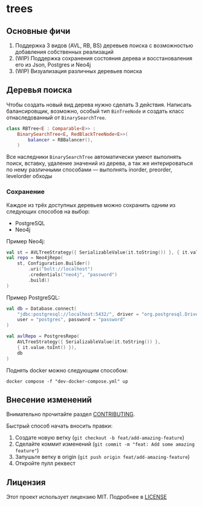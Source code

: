 # trees

## Основные фичи

1. Поддержка 3 видов (AVL, RB, BS) деревьев поиска с возможностью добавления собственных реализаций
2. (WIP) Поддержка сохранения состояния дерева и восстановаления его из Json, Postgres и Neo4j
3. (WIP) Визуализация различных деревьев поиска

## Деревья поиска

Чтобы создать новый вид дерева нужно сделать 3 действия. Написать балансировщик, возможно, особый тип `BinTreeNode` и
создать класс отнаследованный от `BinarySearchTree`.

```kotlin
class RBTree<E : Comparable<E>> :
    BinarySearchTree<E, RedBlackTreeNode<E>>(
        balancer = RBBalancer(),
    )
```

Все наследники `BinarySearchTree` автоматически умеют выполнять поиск, вставку, удаление значений из дерева, а так же
интерироваться по нему различными способами — выполнять inorder, preorder, levelorder обходы

### Сохранение 

Каждое из трёх доступных деревьев можно сохранить одним из следующих способов на выбор: 

 - PostgreSQL
 - Neo4j

Пример Neo4j:
```Kotlin
val st = AVLTreeStrategy({ SerializableValue(it.toString()) }, { it.value.toInt() })
val repo = Neo4jRepo(
    st, Configuration.Builder()
        .uri("bolt://localhost")
        .credentials("neo4j", "password")
        .build()
)
```

Пример PostgreSQL:
```Kotlin
val db = Database.connect(
    "jdbc:postgresql://localhost:5432/", driver = "org.postgresql.Driver",
    user = "postgres", password = "password"
)

val avlRepo = PostgresRepo(
    AVLTreeStrategy({ SerializableValue(it.toString()) }, 
    { it.value.toInt() }),
    db
)
```

Поднять docker можно следующим способом: 

```
docker compose -f "dev-docker-compose.yml" up
```
## Внесение изменений

Внимательно прочитайте раздел [CONTRIBUTING](./CONTRIBUTING.md).

Быстрый способ начать вносить правки:

1. Создате новую ветку (`git checkout -b feat/add-amazing-feature`)
2. Сделайте коммит изменений (`git commit -m "feat: Add some amazing feature"`)
3. Запушьте ветку в origin (`git push origin feat/add-amazing-feature`)
4. Откройте пулл реквест

## Лицензия

Этот проект используeт лицензию MIT. Подробнее в [LICENSE](./LICENSE)